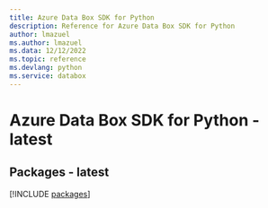 ```yaml
---
title: Azure Data Box SDK for Python
description: Reference for Azure Data Box SDK for Python
author: lmazuel
ms.author: lmazuel
ms.data: 12/12/2022
ms.topic: reference
ms.devlang: python
ms.service: databox
---
```

# Azure Data Box SDK for Python - latest
## Packages - latest
[!INCLUDE [packages](data-box-index.md)]